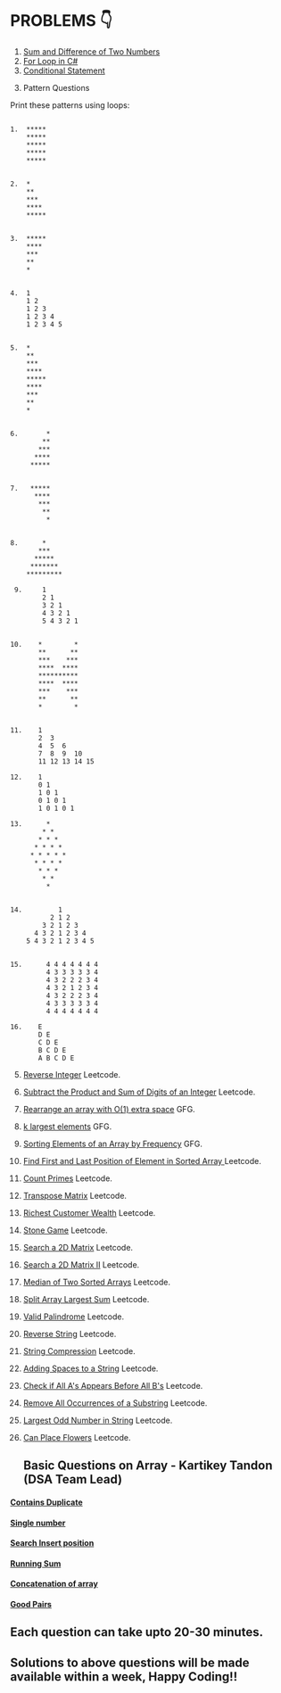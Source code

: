 # PROBLEMS 👇

1. [Sum and Difference of Two Numbers](https://www.hackerrank.com/challenges/sum-numbers-c/problem?isFullScreen=true)
2. [For Loop in C#](https://www.hackerrank.com/challenges/for-loop-in-c/problem?isFullScreen=true)
3. [Conditional Statement](https://www.hackerrank.com/challenges/conditional-statements-in-c/problem?isFullScreen=true)

3) Pattern Questions

Print these patterns using loops:

```text

1.  *****
    *****
    *****
    *****
    *****


2.  *
    **
    ***
    ****
    *****


3.  *****
    ****
    ***
    **
    *


4.  1
    1 2
    1 2 3
    1 2 3 4
    1 2 3 4 5


5.  *
    **
    ***
    ****
    *****
    ****
    ***
    **
    *


6.       *
        **
       ***
      ****
     *****


7.   *****
      ****
       ***
        **
         *


8.      *
       ***
      *****
     *******
    *********
    
 9.     1 
        2 1 
        3 2 1
        4 3 2 1
        5 4 3 2 1 


10.    *        *
       **      **
       ***    ***
       ****  ****
       **********
       ****  ****
       ***    ***
       **      **
       *        *


11.    1
       2  3
       4  5  6
       7  8  9  10
       11 12 13 14 15

12.    1
       0 1
       1 0 1
       0 1 0 1
       1 0 1 0 1
     
13.      *
        * *
       * * *
      * * * *
     * * * * *
      * * * *
       * * *
        * *
         *


14.         1
          2 1 2
        3 2 1 2 3
      4 3 2 1 2 3 4
    5 4 3 2 1 2 3 4 5


15.      4 4 4 4 4 4 4  
         4 3 3 3 3 3 4   
         4 3 2 2 2 3 4   
         4 3 2 1 2 3 4   
         4 3 2 2 2 3 4   
         4 3 3 3 3 3 4   
         4 4 4 4 4 4 4   

16.    E
       D E
       C D E
       B C D E
       A B C D E
```


5) [Reverse Integer](https://leetcode.com/problems/reverse-integer/) Leetcode.
6) [Subtract the Product and Sum of Digits of an Integer](https://leetcode.com/problems/subtract-the-product-and-sum-of-digits-of-an-integer/) Leetcode.
7) [Rearrange an array with O(1) extra space](https://practice.geeksforgeeks.org/problems/rearrange-an-array-with-o1-extra-space3142/1/?category[]=Arrays&category[]=Arrays&difficulty[]=1&page=1&query=category[]Arraysdifficulty[]1page1category[]Arrays) GFG.
8) [k largest elements](https://practice.geeksforgeeks.org/problems/k-largest-elements4206/1/?category[]=Arrays&category[]=Arrays&difficulty[]=1&page=1&query=category[]Arraysdifficulty[]1page1category[]Arrays) GFG.
9) [Sorting Elements of an Array by Frequency](https://practice.geeksforgeeks.org/problems/sorting-elements-of-an-array-by-frequency-1587115621/1/?category[]=Arrays&category[]=Arrays&difficulty[]=1&page=1&query=category[]Arraysdifficulty[]1page1category[]Arrays) GFG.
10) [ Find First and Last Position of Element in Sorted Array ](https://leetcode.com/problems/find-first-and-last-position-of-element-in-sorted-array/) Leetcode.
11) [Count Primes](https://leetcode.com/problems/count-primes/) Leetcode.
12) [Transpose Matrix](https://leetcode.com/problems/transpose-matrix/) Leetcode.
13) [Richest Customer Wealth](https://leetcode.com/problems/richest-customer-wealth/) Leetcode.
14) [Stone Game](https://leetcode.com/problems/stone-game/) Leetcode.
15) [Search a 2D Matrix](https://leetcode.com/problems/search-a-2d-matrix/) Leetcode.
16) [Search a 2D Matrix II](https://leetcode.com/problems/search-a-2d-matrix-ii/) Leetcode.
17) [Median of Two Sorted Arrays](https://leetcode.com/problems/median-of-two-sorted-arrays/) Leetcode.
18) [Split Array Largest Sum](https://leetcode.com/problems/split-array-largest-sum/) Leetcode.
19) [Valid Palindrome](https://leetcode.com/problems/valid-palindrome/) Leetcode.
20) [Reverse String](https://leetcode.com/problems/reverse-string/) Leetcode.
21) [String Compression](https://leetcode.com/problems/string-compression/) Leetcode.
22) [Adding Spaces to a String](https://leetcode.com/problems/adding-spaces-to-a-string/) Leetcode.
23) [ Check if All A's Appears Before All B's](https://leetcode.com/problems/check-if-all-as-appears-before-all-bs/) Leetcode.
24) [Remove All Occurrences of a Substring](https://leetcode.com/problems/remove-all-occurrences-of-a-substring/) Leetcode.
25) [ Largest Odd Number in String](https://leetcode.com/problems/largest-odd-number-in-string/) Leetcode.
26) [Can Place Flowers](https://leetcode.com/problems/can-place-flowers/) Leetcode.
        
      ## Basic Questions on Array - Kartikey Tandon (DSA Team Lead)

#### [Contains Duplicate](https://leetcode.com/problems/contains-duplicate/)
#### [Single number](https://leetcode.com/problems/single-number/)
#### [Search Insert position](https://leetcode.com/problems/search-insert-position/)
#### [Running Sum](https://leetcode.com/problems/running-sum-of-1d-array/)
#### [Concatenation of array](https://leetcode.com/problems/concatenation-of-array/)
#### [Good Pairs](https://leetcode.com/problems/number-of-good-pairs/)

## Each question can take upto 20-30 minutes.
## Solutions to above questions will be made available within a week, Happy Coding!!
